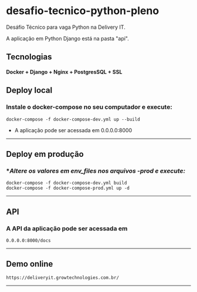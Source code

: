 # desafio-tecnico-python-pleno

Desáfio Técnico para vaga Python na Delivery IT.

A aplicação em Python Django está na pasta "api".


## Tecnologias

#### Docker + Django + Nginx + PostgresSQL + SSL ### 



## Deploy local

### **Instale o docker-compose no seu computador e execute:** ### 

``` 
docker-compose -f docker-compose-dev.yml up --build
```

- A aplicação pode ser acessada em 0.0.0.0:8000

___ 

## Deploy em produção

### **Altere os valores em env_files nos arquivos *-prod e execute:** ### 

``` 
docker-compose -f docker-compose-dev.yml build
docker-compose -f docker-compose-prod.yml up -d
```

---

## API

### **A API da aplicação pode ser acessada  em** ### 

``` 
0.0.0.0:8000/docs
```

---

## Demo online



``` 
https://deliveryit.growtechnologies.com.br/
```

---